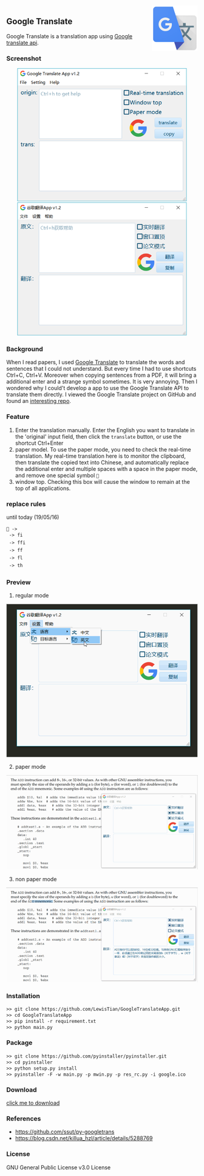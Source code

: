 <img src="../images/google-trans.png" alt="logo" height="120" align="right" />

## Google Translate
Google Translate is a translation app using [Google translate api](https://github.com/ssut/py-googletrans).

### Screenshot
<div align="center">
    <img src="../images/Google-Translate.png" alt="Google Translate English" height="350" />
    <img src="../images/Google-Translate-zh_CN.png" alt="Google Translate English" height="350" />
</div>

### Background
When I read papers, I used [Google Translate](https://translate.google.cn) to translate the words and sentences that I could not understand. But every time I had to use shortcuts Ctrl+C, Ctrl+V. Moreover when copying sentences from a PDF, it will bring a additional enter and a strange symbol sometimes. It is very annoying. Then I wondered why I could't develop a app to use the Google Translate API to translate them directly. I viewed the Google Translate project on GitHub and found an [interesting repo](https://github.com/ssut/py-googletrans).

### Feature
1. Enter the translation manually. Enter the English you want to translate in the 'original' input field, then click the `translate` button, or use the shortcut Ctrl+Enter
2. paper model. To use the paper mode, you need to check the real-time translation. My real-time translation here is to monitor the clipboard, then translate the copied text into Chinese, and automatically replace the additional enter and multiple spaces with a space in the paper mode, and remove one special symbol ``
3. window top. Checking this box will cause the window to remain at the top of all applications.

### replace rules
until today (19/05/16)
```
 -> 
 -> fi
 -> ffi
 -> ff
 -> fl
 -> th
```

### Preview
1. regular mode
<div align="center">
    <img src="../images/Google-Translate-1.gif" alt="regular mode">
</div>

2. paper mode
<div align="center">
    <img src="../images/Google-Translate-2.gif" alt="paper mode">
</div>

3. non paper mode
<div align="center">
    <img src="../images/Google-Translate-3.gif" alt="non paper mode">
</div>

### Installation
```
>> git clone https://github.com/LewisTian/GoogleTranslateApp.git
>> cd GoogleTranslateApp
>> pip install -r requirement.txt
>> python main.py
```

### Package
```
>> git clone https://github.com/pyinstaller/pyinstaller.git
>> cd pyinstaller
>> python setup.py install
>> pyinstaller -F -w main.py -p mwin.py -p res_rc.py -i google.ico
```

### Download
[click me to download](https://github.com/LewisTian/PyQt5-Apps/releases)

### References
- https://github.com/ssut/py-googletrans
-  https://blog.csdn.net/killua_hzl/article/details/5288769

### License
GNU General Public License v3.0 License
